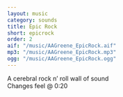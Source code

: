 ```yaml
---
layout: music
category: sounds
title: Epic Rock
short: epicrock
order: 2
aif: "/music/AAGreene_EpicRock.aif"
mp3: "/music/AAGreene_EpicRock.mp3"
ogg: "/music/AAGreene_EpicRock.ogg"
---
```


A cerebral rock n’ roll wall of sound<br />
Changes feel @ 0:20<br />
<br />